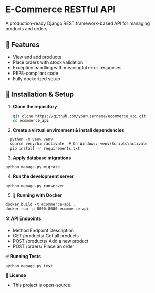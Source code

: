 # E-Commerce RESTful API

A production-ready Django REST framework-based API for managing products and orders.

## 🚀 Features
- View and add products
- Place orders with stock validation
- Exception handling with meaningful error responses
- PEP8-compliant code
- Fully dockerized setup

## 🔧 Installation & Setup

1. **Clone the repository**
   ```sh
   git clone https://github.com/yourusername/ecommerce_api.git
   cd ecommerce_api
   ```
2. **Create a virtual environment & install dependencies**
```
  python -m venv venv
  source venv/bin/activate  # On Windows: venv\Scripts\activate
  pip install -r requirements.txt
```


3. **Apply database migrations**
```
python manage.py migrate
```

4. **Run the development server**
```
python manage.py runserver
```

5. 🐳 **Running with Docker**
```
docker build -t ecommerce-api .
docker run -p 8000:8000 ecommerce-api
```

🛠 **API Endpoints**
- Method	 Endpoint	 Description
- GET	    /products/	 Get all products
- POST	 /products/	 Add a new product
- POST	 /orders/	 Place an order


**✅ Running Tests**
```
python manage.py test
```

**📝 License**
- This project is open-source.